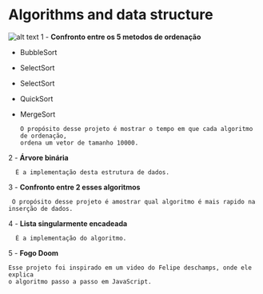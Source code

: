 # Algorithms and data structure

  ![alt text](https://ogimg.infoglobo.com.br/in/24085080-4ee-bc8/FT1086A/652/85672628_ALGORITMO.jpg)
  1 - **Confronto entre os 5 metodos de ordenação**
  
 * BubbleSort
 * SelectSort 
 * SelectSort 
 * QuickSort 
 * MergeSort
    
    
       O propósito desse projeto é mostrar o tempo em que cada algoritmo de ordenação, 
       ordena um vetor de tamanho 10000.
  
  
  2 - **Árvore binária**
  
      É a implementação desta estrutura de dados.
 

 3 - **Confronto entre 2 esses algoritmos**
 
     O propósito desse projeto é amostrar qual algoritmo é mais rapido na inserção de dados.
    
 4 - **Lista singularmente encadeada**
 
      É a implementação do algoritmo.

 5 - **Fogo Doom**
 
    Esse projeto foi inspirado em um video do Felipe deschamps, onde ele explica 
    o algoritmo passo a passo em JavaScript.

